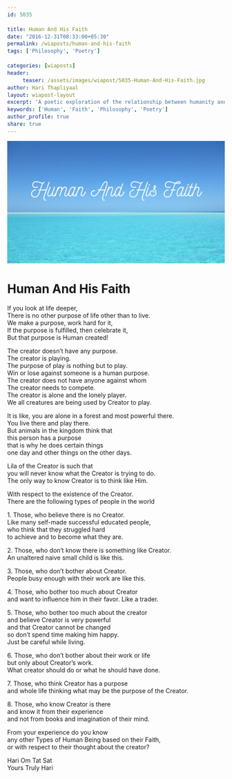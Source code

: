 ```yaml
--- 
id: 5035

title: Human And His Faith
date: "2016-12-31T08:33:00+05:30"
permalink: /wiaposts/human-and-his-faith
tags: ['Philosophy', 'Poetry']    

categories: [wiaposts] 
header:
     teaser: /assets/images/wiapost/5035-Human-And-His-Faith.jpg
author: Hari Thapliyaal 
layout: wiapost-layout
excerpt: 'A poetic exploration of the relationship between humanity and faith.' 
keywords: ['Human', 'Faith', 'Philosophy', 'Poetry']
author_profile: true 
share: true 
---
```


![Human And His Faith](/assets/images/wiapost/5035-Human-And-His-Faith.jpg)     
   
# Human And His Faith
    
If you look at life deeper,     
There is no other purpose of life other than to live.     
We make a purpose, work hard for it,     
If the purpose is fulfilled, then celebrate it,     
But that purpose is Human created!    
    
The creator doesn’t have any purpose.     
The creator is playing.     
The purpose of play is nothing but to play.     
Win or lose against someone is a human purpose.     
The creator does not have anyone against whom     
The creator needs to compete.     
The creator is alone and the lonely player.     
We all creatures are being used by Creator to play.    
    
It is like, you are alone in a forest and most powerful there.     
You live there and play there.     
But animals in the kingdom think that     
this person has a purpose     
that is why he does certain things     
one day and other things on the other days.    
    
Lila of the Creator is such that     
you will never know what the Creator is trying to do.     
The only way to know Creator is to think like Him.    
    
With respect to the existence of the Creator.     
There are the following types of people in the world    
    
1\. Those, who believe there is no Creator.     
Like many self-made successful educated people,     
who think that they struggled hard     
to achieve and to become what they are.    
    
2\. Those, who don’t know there is something like Creator.     
An unaltered naive small child is like this.    
    
3\. Those, who don’t bother about Creator.     
People busy enough with their work are like this.    
    
4\. Those, who bother too much about Creator     
and want to influence him in their favor. Like a trader.    
    
5\. Those, who bother too much about the creator     
and believe Creator is very powerful     
and that Creator cannot be changed     
so don’t spend time making him happy.     
Just be careful while living.    
    
6\. Those, who don’t bother about their work or life     
but only about Creator’s work.     
What creator should do or what he should have done.    
    
7\. Those, who think Creator has a purpose     
and whole life thinking what may be the purpose of the Creator.    
    
8\. Those, who know Creator is there     
and know it from their experience     
and not from books and imagination of their mind.    
    
From your experience do you know     
any other Types of Human Being based on their Faith,     
or with respect to their thought about the creator?    
    
Hari Om Tat Sat     
Yours Truly Hari    
